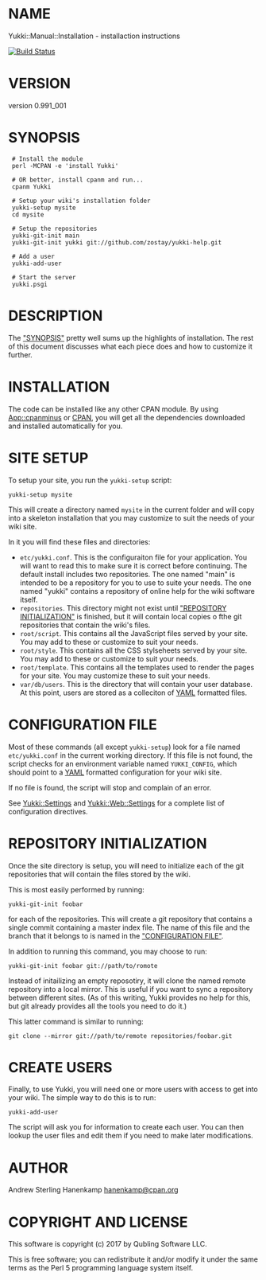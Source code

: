 # NAME

Yukki::Manual::Installation - installaction instructions

[![Build Status](https://travis-ci.org/zostay/Yukki.png?branch=master)](https://travis-ci.org/zostay/Yukki)

# VERSION

version 0.991\_001

# SYNOPSIS

     # Install the module
     perl -MCPAN -e 'install Yukki'
    
     # OR better, install cpanm and run...
     cpanm Yukki

     # Setup your wiki's installation folder
     yukki-setup mysite
     cd mysite

     # Setup the repositories
     yukki-git-init main
     yukki-git-init yukki git://github.com/zostay/yukki-help.git

     # Add a user
     yukki-add-user

     # Start the server
     yukki.psgi

# DESCRIPTION

The ["SYNOPSIS"](#synopsis) pretty well sums up the highlights of installation. The rest of this document discusses what each piece does and how to customize it further.

# INSTALLATION

The code can be installed like any other CPAN module. By using [App::cpanminus](https://metacpan.org/pod/App::cpanminus) or [CPAN](https://metacpan.org/pod/CPAN), you will get all the dependencies downloaded and installed automatically for you.

# SITE SETUP

To setup your site, you run the `yukki-setup` script:

    yukki-setup mysite

This will create a directory named `mysite` in the current folder and will copy into a skeleton installation that you may customize to suit the needs of your wiki site.

In it you will find these files and directories:

- `etc/yukki.conf`. This is the configuraiton file for your application. You will want to read this to make sure it is correct before continuing. The default install includes two repositories. The one named "main" is intended to be a repository for you to use to suite your needs. The one named "yukki" contains a repository of online help for the wiki software itself.
- `repositories`. This directory might not exist until ["REPOSITORY INITIALIZATION"](#repository-initialization) is finished, but it will contain local copies o fthe git repositories that contain the wiki's files.
- `root/script`. This contains all the JavaScript files served by your site. You may add to these or customize to suit your needs.
- `root/style`. This contains all the CSS stylseheets served by your site. You may add to these or customize to suit your needs.
- `root/template`. This contains all the templates used to render the pages for your site. You may customize these to suit your needs.
- `var/db/users`. This is the directory that will contain your user database. At this point, users are stored as a colleciton of [YAML](https://metacpan.org/pod/YAML) formatted files.

# CONFIGURATION FILE

Most of these commands (all except `yukki-setup`) look for a file named `etc/yukki.conf` in the current working directory. If this file is not found, the script checks for an environment variable named `YUKKI_CONFIG`, which should point to a [YAML](https://metacpan.org/pod/YAML) formatted configuration for your wiki site.

If no file is found, the script will stop and complain of an error.

See [Yukki::Settings](https://metacpan.org/pod/Yukki::Settings) and [Yukki::Web::Settings](https://metacpan.org/pod/Yukki::Web::Settings) for a complete list of configuration directives.

# REPOSITORY INITIALIZATION

Once the site directory is setup, you will need to initialize each of the git repositories that will contain the files stored by the wiki.

This is most easily performed by running:

    yukki-git-init foobar

for each of the repositories. This will create a git repository that contains a single commit containing a master index file. The name of this file and the branch that it belongs to is named in the ["CONFIGURATION FILE"](#configuration-file).

In addition to running this command, you may choose to run:

    yukki-git-init foobar git://path/to/romote

Instead of initailizing an empty reposotiry, it will clone the named remote repository into a local mirror. This is useful if you want to sync a repository between different sites. (As of this writing, Yukki provides no help for this, but git already provides all the tools you need to do it.)

This latter command is similar to running:

    git clone --mirror git://path/to/remote repositories/foobar.git

# CREATE USERS

Finally, to use Yukki, you will need one or more users with access to get into your wiki. The simple way to do this is to run:

    yukki-add-user

The script will ask you for information to create each user. You can then lookup the user files and edit them if you need to make later modifications.

# AUTHOR

Andrew Sterling Hanenkamp <hanenkamp@cpan.org>

# COPYRIGHT AND LICENSE

This software is copyright (c) 2017 by Qubling Software LLC.

This is free software; you can redistribute it and/or modify it under
the same terms as the Perl 5 programming language system itself.
